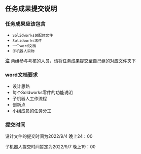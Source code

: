 ## 任务成果提交说明
### 任务成果应该包含
- `Solidworks装配体文件`
- `Solidworks零件`
- `一个word文档`
- `子机器人实物`

**注** 两组参与考核的人员，请将任务成果提交至自己组的对应文件夹下

### word文档要求
- 设计思路
- 每个Soldworks零件的功能说明
- 子机器人工作流程
- 创新点
- 小组成员的任务分工

### 提交时间

设计文件的提交时间为2022/9/4 晚上24：00

子机器人提交时间暂定为2022/9/7 晚上19：00

